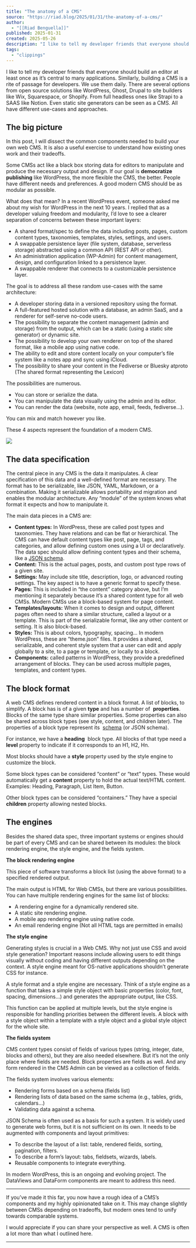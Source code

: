 ```yaml
---
title: "The anatomy of a CMS"
source: "https://riad.blog/2025/01/31/the-anatomy-of-a-cms/"
author:
  - "[[Riad Benguella]]"
published: 2025-01-31
created: 2025-05-26
description: "I like to tell my developer friends that everyone should build an editor at least once as it’s central to many applications. Similarly, building a CMS is a rite of passage for developers. We …"
tags:
  - "clippings"
---
```

I like to tell my developer friends that everyone should build an editor at least once as it’s central to many applications. Similarly, building a CMS is a rite of passage for developers. We use them daily. There are several options from open source solutions like WordPress, Ghost, Drupal to site builders like Wix, Squarespace, or Shopify. From full headless ones like Strapi to a SAAS like Notion. Even static site generators can be seen as a CMS. All have different use-cases and approaches.

## The big picture

In this post, I will dissect the common components needed to build your own web CMS. It is also a useful exercise to understand how existing ones work and their tradeoffs.

Some CMSs act like a black box storing data for editors to manipulate and produce the necessary output and design. If our goal is **democratize publishing** like WordPress, the more flexible the CMS, the better. People have different needs and preferences. A good modern CMS should be as modular as possible.

What does that mean? In a recent WordPress event, someone asked me about my wish for WordPress in the next 10 years. I replied that as a developer valuing freedom and modularity, I’d love to see a clearer separation of concerns between these important layers:

- A shared format/spec to define the data including posts, pages, custom content types, taxonomies, templates, styles, settings, and users.
- A swappable persistence layer (file system, database, serverless storage) abstracted using a common API (REST API or other).
- An administration application (WP-Admin) for content management, design, and configuration linked to a persistence layer.
- A swappable renderer that connects to a customizable persistence layer.

The goal is to address all these random use-cases with the same architecture:

- A developer storing data in a versioned repository using the format.
- A full-featured hosted solution with a database, an admin SaaS, and a renderer for self-serve no-code users.
- The possibility to separate the content management (admin and storage) from the output, which can be a static (using a static site generator) or dynamic site.
- The possibility to develop your own renderer on top of the shared format, like a mobile app using native code.
- The ability to edit and store content locally on your computer’s file system like a notes app and sync using iCloud.
- The possibility to share your content in the Fediverse or Bluesky atproto (The shared format representing the Lexicon)

The possibilities are numerous.

- You can store or serialize the data.
- You can manipulate the data visually using the admin and its editor.
- You can render the data (website, note app, email, feeds, fediverse…).

You can mix and match however you like.

These 4 aspects represent the foundation of a modern CMS.

![](https://i0.wp.com/riad.blog/wp-content/uploads/2025/01/CMS-1.png?resize=1024%2C615&ssl=1)

## The data specification

The central piece in any CMS is the data it manipulates. A clear specification of this data and a well-defined format are necessary. The format has to be serializable, like JSON, YAML, Markdown, or a combination. Making it serializable allows portability and migration and enables the modular architecture. Any “module” of the system knows what format it expects and how to manipulate it.

The main data pieces in a CMS are:

- **Content types:** In WordPress, these are called post types and taxonomies. They have relations and can be flat or hierarchical. The CMS can have default content types like post, page, tags, and categories, and allow defining custom ones using a UI or declaratively. The data spec should allow defining content types and their schema, like a [JSON schema](https://json-schema.org/).
- **Content:** This is the actual pages, posts, and custom post type rows of a given site.
- **Settings:** May include site title, description, logo, or advanced routing settings. The key aspect is to have a generic format to specify these.
- **Pages:** This is included in “the content” category above, but I’m mentioning it separately because it’s a shared content type for all web CMSs. Modern CMSs use a block-based system for page content.
- **Templates/layouts:** When it comes to design and output, different pages often need to share a similar structure, called a layout or a template. This is part of the serializable format, like any other content or setting. It is also block-based.
- **Styles:** This is about colors, typography, spacing… In modern WordPress, these are “theme.json” files. It provides a shared, serializable, and coherent style system that a user can edit and apply globally to a site, to a page or template, or locally to a block.
- **Components:** called patterns in WordPress, they provide a predefined arrangement of blocks. They can be used across multiple pages, templates, and content types.

## The block format

A web CMS defines rendered content in a block format. A list of blocks, to simplify. A block has is of a given **type** and has a number of  **properties**. Blocks of the same type share similar properties. Some properties can also be shared across block types (see style, content, and children later). The properties of a block type represent its  [schema](https://json-schema.org/) (or JSON schema).

For instance, we have a **heading**  block type. All blocks of that type need a  **level** property to indicate if it corresponds to an H1, H2, Hn.

Most blocks should have a **style** property used by the style engine to customize the block.

Some block types can be considered “content” or “text” types. These would automatically get a **content** property to hold the actual text/HTML content. Examples: Heading, Paragraph, List Item, Button.

Other block types can be considered “containers.” They have a special **children** property allowing nested blocks.

## The engines

Besides the shared data spec, three important systems or engines should be part of every CMS and can be shared between its modules: the block rendering engine, the style engine, and the fields system.

**The block rendering engine**

This piece of software transforms a block list (using the above format) to a specified rendered output.

The main output is HTML for Web CMSs, but there are various possibilities. You can have multiple rendering engines for the same list of blocks:

- A rendering engine for a dynamically rendered site.
- A static site rendering engine.
- A mobile app rendering engine using native code.
- An email rendering engine (Not all HTML tags are permitted in emails)

**The style engine**

Generating styles is crucial in a Web CMS. Why not just use CSS and avoid style generation? Important reasons include allowing users to edit things visually without coding and having different outputs depending on the context. A style engine meant for OS-native applications shouldn’t generate CSS for instance.

A style format and a style engine are necessary. Think of a style engine as a function that takes a simple style object with basic properties (color, font, spacing, dimensions…) and generates the appropriate output, like CSS.

This function can be applied at multiple levels, but the style engine is responsible for handling priorities between the different levels. A block with a style object within a template with a style object and a global style object for the whole site.

**The fields system**

CMS content types consist of fields of various types (string, integer, date, blocks and others), but they are also needed elsewhere. But it’s not the only place where fields are needed. Block properties are fields as well. And any form rendered in the CMS Admin can be viewed as a collection of fields.

The fields system involves various elements:

- Rendering forms based on a schema (fields list)
- Rendering lists of data based on the same schema (e.g., tables, grids, calendars…)
- Validating data against a schema.

JSON Schema is often used as a basis for such a system. It is widely used to generate web forms, but it is not sufficient on its own. It needs to be augmented with components and layout primitives:

- To describe the layout of a list: table, rendered fields, sorting, pagination, filters.
- To describe a form’s layout: tabs, fieldsets, wizards, labels.
- Reusable components to integrate everything.

In modern WordPress, this is an ongoing and evolving project. The DataViews and DataForm components are meant to address this need.

---

If you’ve made it this far, you now have a rough idea of a CMS’s components and my highly opinionated take on it. This may change slightly between CMSs depending on tradeoffs, but modern ones tend to unify towards comparable systems.

I would appreciate if you can share your perspective as well. A CMS is often a lot more than what I outlined here.

---